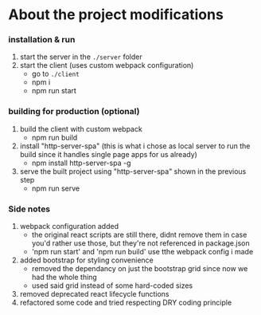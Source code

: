 # About the project modifications

### installation & run
1. start the server in the `./server` folder
1. start the client (uses custom webpack configuration)
    - go to `./client`
    - npm i
    - npm run start

### building for production (optional)
1. build the client with custom webpack
    - npm run build
1. install "http-server-spa" (this is what i chose as local server to run the build since it handles single page apps for us already)
    - npm install http-server-spa -g
1. serve the built project using "http-server-spa" shown in the previous step
    - npm run serve

### Side notes
1. webpack configuration added
    - the original react scripts are still there, didnt remove them in case you'd rather use those, but they're not referenced in package.json
    - 'npm run start' and 'npm run build' use tthe webpack config i made
1. added bootstrap for styling convenience 
    - removed the dependancy on just the bootstrap grid since now we had the whole thing
    - used said grid instead of some hard-coded sizes
1. removed deprecated react lifecycle functions
1. refactored some code and tried respecting DRY coding principle